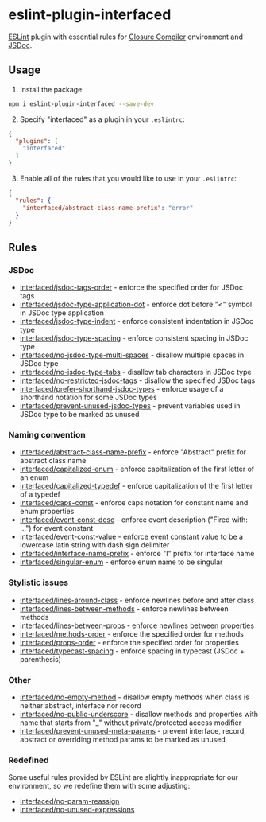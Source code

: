 # eslint-plugin-interfaced

[ESLint](https://eslint.org) plugin with essential rules for [Closure Compiler](https://developers.google.com/closure/compiler/) environment and [JSDoc](http://usejsdoc.org/).

## Usage

1) Install the package:

```sh
npm i eslint-plugin-interfaced --save-dev
```

2) Specify "interfaced" as a plugin in your `.eslintrc`:

```json
{
  "plugins": [
    "interfaced"
  ]
}
```

3) Enable all of the rules that you would like to use in your `.eslintrc`:

```json
{
  "rules": {
    "interfaced/abstract-class-name-prefix": "error"
  }
}
```

## Rules

### JSDoc

* [interfaced/jsdoc-tags-order](docs/rules/jsdoc-tags-order.md) - enforce the specified order for JSDoc tags
* [interfaced/jsdoc-type-application-dot](docs/rules/jsdoc-type-application-dot.md) - enforce dot before "<" symbol in JSDoc type application
* [interfaced/jsdoc-type-indent](docs/rules/jsdoc-type-indent.md) - enforce consistent indentation in JSDoc type
* [interfaced/jsdoc-type-spacing](docs/rules/jsdoc-type-spacing.md) - enforce consistent spacing in JSDoc type
* [interfaced/no-jsdoc-type-multi-spaces](docs/rules/no-jsdoc-type-multi-spaces.md) - disallow multiple spaces in JSDoc type
* [interfaced/no-jsdoc-type-tabs](docs/rules/no-jsdoc-type-tabs.md) - disallow tab characters in JSDoc type
* [interfaced/no-restricted-jsdoc-tags](docs/rules/no-restricted-jsdoc-tags.md) - disallow the specified JSDoc tags
* [interfaced/prefer-shorthand-jsdoc-types](docs/rules/prefer-shorthand-jsdoc-types.md) - enforce usage of a shorthand notation for some JSDoc types
* [interfaced/prevent-unused-jsdoc-types](docs/rules/prevent-unused-jsdoc-types.md) - prevent variables used in JSDoc type to be marked as unused

### Naming convention

* [interfaced/abstract-class-name-prefix](docs/rules/abstract-class-name-prefix.md) - enforce "Abstract" prefix for abstract class name
* [interfaced/capitalized-enum](docs/rules/capitalized-enum.md) - enforce capitalization of the first letter of an enum
* [interfaced/capitalized-typedef](docs/rules/capitalized-typedef.md) - enforce capitalization of the first letter of a typedef
* [interfaced/caps-const](docs/rules/caps-const.md) - enforce caps notation for constant name and enum properties
* [interfaced/event-const-desc](docs/rules/event-const-desc.md) - enforce event description ("Fired with: ...") for event constant
* [interfaced/event-const-value](docs/rules/event-const-value.md) - enforce event constant value to be a lowercase latin string with dash sign delimiter
* [interfaced/interface-name-prefix](docs/rules/interface-name-prefix.md) - enforce "I" prefix for interface name
* [interfaced/singular-enum](docs/rules/singular-enum.md) - enforce enum name to be singular

### Stylistic issues

* [interfaced/lines-around-class](docs/rules/lines-around-class.md) - enforce newlines before and after class
* [interfaced/lines-between-methods](docs/rules/lines-between-methods.md) - enforce newlines between methods
* [interfaced/lines-between-props](docs/rules/lines-between-props.md) - enforce newlines between properties
* [interfaced/methods-order](docs/rules/methods-order.md) - enforce the specified order for methods
* [interfaced/props-order](docs/rules/props-order.md) - enforce the specified order for properties
* [interfaced/typecast-spacing](docs/rules/typecast-spacing.md) - enforce spacing in typecast (JSDoc + parenthesis)

### Other

* [interfaced/no-empty-method](docs/rules/no-empty-method.md) - disallow empty methods when class is neither abstract, interface nor record
* [interfaced/no-public-underscore](docs/rules/no-public-underscore.md) - disallow methods and properties with name that starts from "_" without private/protected access modifier
* [interfaced/prevent-unused-meta-params](docs/rules/prevent-unused-meta-params.md) - prevent interface, record, abstract or overriding method params to be marked as unused

### Redefined

Some useful rules provided by ESLint are slightly inappropriate for our environment, so we redefine them with some adjusting:

* [interfaced/no-param-reassign](docs/redefined/no-param-reassign.md)
* [interfaced/no-unused-expressions](docs/redefined/no-unused-expressions.md)
